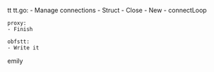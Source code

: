 tt
	tt.go:
	- Manage connections
		- Struct
		- Close
		- New
		- connectLoop

	proxy:
	- Finish

	obfstt:
	- Write it 
emily
